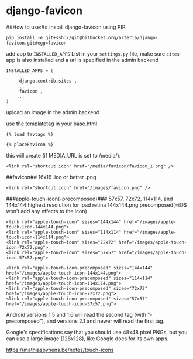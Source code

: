 # django-favicon #

 

##How to use:##
Install django-favicon using PIP.

    pip install -e git+ssh://git@bitbucket.org/arteria/django-favicon.git#egg=favicon


add app to `INSTALLED_APPS` List in your `settings.py` file, make sure `sites`-app is also installed and a url is specified in the admin backend


    INSTALLED_APPS = (
        ...
        'django.contrib.sites',
        ...
        'favicon',
        ...
    )
    

upload an image in the admin backend

use the templatetag in your base.html

    {% load favtags %}
    
    {% placeFavicon %}

this will create (if MEDIA_URL is set to /media/):

    <link rel="shortcut icon" href="/media/favicon/favicon_1.png" />

##favicon##
16x16 .ico or better .png
    
    <link rel="shortcut icon" href="/images/favicon.png" />

###apple-touch-icon(-precomposed)###
57x57, 72x72, 114x114, and 144x144
highest resolution for ipad retina 144x144.png precomposed(=iOS won’t add any effects to the icon)
    
    <link rel="apple-touch-icon" sizes="144x144" href="/images/apple-touch-icon-144x144.png">
    <link rel="apple-touch-icon" sizes="114x114" href="/images/apple-touch-icon-114x114.png">
    <link rel="apple-touch-icon" sizes="72x72" href="/images/apple-touch-icon-72x72.png">
    <link rel="apple-touch-icon" sizes="57x57" href="/images/apple-touch-icon-57x57.png">

    <link rel="apple-touch-icon-precomposed" sizes="144x144" href="/images/apple-touch-icon-144x144.png">
    <link rel="apple-touch-icon-precomposed" sizes="114x114" href="/images/apple-touch-icon-114x114.png">
    <link rel="apple-touch-icon-precomposed" sizes="72x72" href="/images/apple-touch-icon-72x72.png">
    <link rel="apple-touch-icon-precomposed" sizes="57x57" href="/images/apple-touch-icon-57x57.png">

Android versions 1.5 and 1.6 will read the second tag (with "-precomposed"), and versions 2.1 and newer will read the first tag.

Google's specifications say that you should use 48x48 pixel PNGs, but you can use a large image (128x128), like Google does for its own apps.

https://mathiasbynens.be/notes/touch-icons
